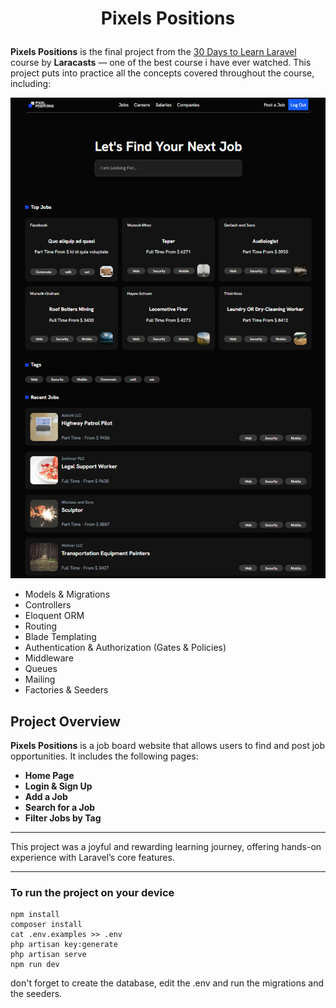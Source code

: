 # <p style="text-align: center;">Pixels Positions</p>

**Pixels Positions** is the final project from the [30 Days to Learn Laravel](https://www.youtube.com/playlist?list=PL3VM-unCzF8hy47mt9-chowaHNjfkuEVz) course by **Laracasts** — one of the best course i have ever watched.
This project puts into practice all the concepts covered throughout the course, including:

<img src="ProjectPreview.png" alt="project previeww"/>

- Models & Migrations
- Controllers
- Eloquent ORM
- Routing
- Blade Templating
- Authentication & Authorization (Gates & Policies)
- Middleware
- Queues
- Mailing
- Factories & Seeders

## Project Overview

**Pixels Positions** is a job board website that allows users to find and post job opportunities. It includes the following pages:

- **Home Page**
- **Login & Sign Up**
- **Add a Job**
- **Search for a Job**
- **Filter Jobs by Tag**

---

This project was a joyful and rewarding learning journey, offering hands-on experience with Laravel’s core features.

---

### To run the project on your device

```
npm install
composer install
cat .env.examples >> .env
php artisan key:generate
php artisan serve
npm run dev
```

don't forget to create the database, edit the .env and run the migrations and the seeders.
